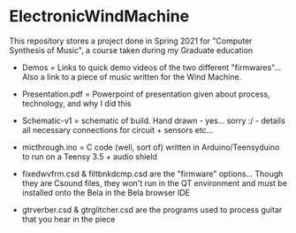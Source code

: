 # ElectronicWindMachine
This repository stores a project done in Spring 2021 for "Computer Synthesis of Music", a course taken during my Graduate education

- Demos = Links to quick demo videos of the two different "firmwares"... Also a link to a piece of music written for the Wind Machine.

- Presentation.pdf = Powerpoint of presentation given about process, technology, and why I did this

- Schematic-v1 = schematic of build. Hand drawn - yes... sorry :/ - details all necessary connections for circuit + sensors etc...

- micthrough.ino = C code (well, sort of) written in Arduino/Teensyduino to run on a Teensy 3.5 + audio shield

- fixedwvfrm.csd & filtbnkdcmp.csd are the "firmware" options... Though they are Csound files, they won't run in the QT environment and must be installed onto the Bela in the Bela browser IDE

- gtrverber.csd & gtrglitcher.csd are the programs used to process guitar that you hear in the piece
